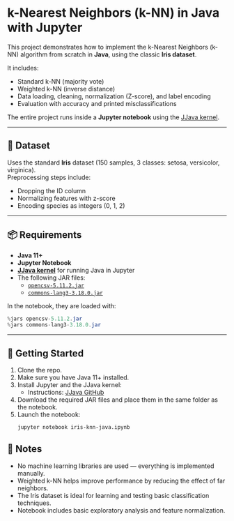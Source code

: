 # k-Nearest Neighbors (k-NN) in Java with Jupyter

This project demonstrates how to implement the k-Nearest Neighbors (k-NN) algorithm from scratch in **Java**, using the classic **Iris dataset**.

It includes:
- Standard k-NN (majority vote)
- Weighted k-NN (inverse distance)
- Data loading, cleaning, normalization (Z-score), and label encoding
- Evaluation with accuracy and printed misclassifications

The entire project runs inside a **Jupyter notebook** using the [JJava kernel](https://github.com/dflib/jjava).

---

## 📂 Dataset

Uses the standard **Iris** dataset (150 samples, 3 classes: setosa, versicolor, virginica).  
Preprocessing steps include:
- Dropping the ID column
- Normalizing features with z-score
- Encoding species as integers (0, 1, 2)

---

## 📦 Requirements

- **Java 11+**  
- **Jupyter Notebook**
- **[JJava kernel](https://github.com/dflib/jjava)** for running Java in Jupyter
- The following JAR files:
  - [`opencsv-5.11.2.jar`](https://repo1.maven.org/maven2/com/opencsv/opencsv/5.11.2/)
  - [`commons-lang3-3.18.0.jar`](https://repo1.maven.org/maven2/org/apache/commons/commons-lang3/3.18.0/)

In the notebook, they are loaded with:

```java
%jars opencsv-5.11.2.jar
%jars commons-lang3-3.18.0.jar
```


---

## 🚀 Getting Started

1. Clone the repo.
2. Make sure you have Java 11+ installed.
3. Install Jupyter and the JJava kernel:
   - Instructions: [JJava GitHub](https://github.com/dflib/jjava)
4. Download the required JAR files and place them in the same folder as the notebook.
5. Launch the notebook:
   ```bash
   jupyter notebook iris-knn-java.ipynb
   ```
   
## 🧠 Notes
- No machine learning libraries are used — everything is implemented manually.
- Weighted k-NN helps improve performance by reducing the effect of far neighbors.
- The Iris dataset is ideal for learning and testing basic classification techniques.
- Notebook includes basic exploratory analysis and feature normalization.
